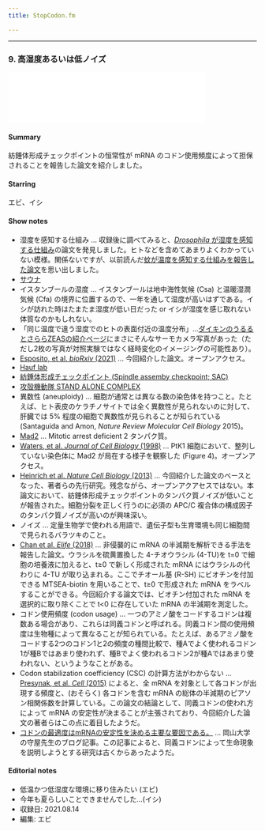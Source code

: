 ```yaml
---
title: StopCodon.fm

---
```

-------
### 9. 高湿度あるいは低ノイズ <!--代替案：じめじめざわざわ-->

<iframe src="Xxx" height="102px" width="400px" frameborder="0" scrolling="no"></iframe>

#### Summary
紡錘体形成チェックポイントの恒常性が mRNA のコドン使用頻度によって担保されることを報告した論文を紹介しました。

#### Starring
エビ、イシ

#### Show notes
<!-- [Peer Community in](https://peercommunityin.org/)
- [Xu, et al. _Nature_ (2021)](https://www.nature.com/articles/s41586-021-03618-9)  ... <!-石郷岡コメントよろしく-> 
- [ATAC-seq](https://en.wikipedia.org/wiki/ATAC-seq) ... 次世代シーケンサーを用いて、クロマチンのアクセシビリティをゲノム全体で網羅的に解析する手法。-->
<!-- test comment -->
- 湿度を感知する仕組み ... 収録後に調べてみると、[_Drosophila_ が湿度を感知する仕組み](https://www.sciencedirect.com/science/article/pii/S0960982216302597)の論文を発見しました。ヒトなどを含めてあまりよくわかっていない模様。関係ないですが、以前読んだ[蚊が温度を感知する仕組みを報告した論文](https://www.science.org/doi/10.1126/science.aay9847)を思い出しました。
- [サウナ](https://ja.wikipedia.org/wiki/%E3%82%B5%E3%82%A6%E3%83%8A)
- イスタンブールの湿度 ... イスタンブールは地中海性気候 (Csa) と温暖湿潤気候 (Cfa) の境界に位置するので、一年を通して湿度が高いはずである。イシが訪れた時はたまたま湿度が低い日だった or イシが湿度を感じ取れない体質なのかもしれない。 <!--地中海性気候は夏乾燥なので調べて編集したほうがいよいかも。-->
- 「同じ温度で違う湿度でのヒトの表面付近の温度分布」...[ダイキンのうるるとさららZEASの紹介ページ](https://www.daikinaircon.com/shopoffice/products/indoor/urusara_zeas/)にまさにそんなサーモカメラ写真があった（ただし2枚の写真が対照実験ではなく経時変化のイメージングの可能性あり）。
- [Esposito, et al. _bioRxiv_ (2021)](https://www.biorxiv.org/content/10.1101/2021.04.30.442180v1.full) ... 今回紹介した論文。オープンアクセス。
- [Hauf lab](https://www.hauflab.org/)
- [紡錘体形成チェックポイント (Spindle assemby checkpoint; SAC)](https://ja.wikipedia.org/wiki/%E7%B4%A1%E9%8C%98%E4%BD%93%E3%83%81%E3%82%A7%E3%83%83%E3%82%AF%E3%83%9D%E3%82%A4%E3%83%B3%E3%83%88)
- [攻殻機動隊 STAND ALONE COMPLEX](https://ja.wikipedia.org/wiki/%E6%94%BB%E6%AE%BB%E6%A9%9F%E5%8B%95%E9%9A%8A_STAND_ALONE_COMPLEX)
- 異数性 (aneuploidy) ... 細胞が通常とは異なる数の染色体を持つこと。たとえば、ヒト表皮のケラチノサイトでは全く異数性が見られないのに対して、肝臓では 5% 程度の細胞で異数性が見られることが知られている (Santaguida and Amon, _Nature Review Molecular Cell Biology_ 2015)。<!--リンクをはること-->
- [Mad2](https://en.wikipedia.org/wiki/Mad2) ... Mitotic arrest deficient 2 タンパク質。
- [Waters, et al. _Journal of Cell Biology_ (1998)](https://rupress.org/jcb/article/141/5/1181/12584/Localization-of-Mad2-to-Kinetochores-Depends-on) ... PtK1 細胞において、整列していない染色体に Mad2 が局在する様子を観察した (Figure 4)。オープンアクセス。
- [Heinrich et al. _Nature Cell Biology_ (2013)](https://www.nature.com/articles/ncb2864) ... 今回紹介した論文のベースとなった、著者らの先行研究。残念ながら、オープンアクアセスではない。本論文において、紡錘体形成チェックポイントのタンパク質ノイズが低いことが報告された。細胞分裂を正しく行うのに必須の APC/C 複合体の構成因子のタンパク質ノイズが高いのが興味深い。
- ノイズ ... 定量生物学で使われる用語で、遺伝子型も生育環境も同じ細胞間で見られるバラツキのこと。
- [Chan et al. _Elife_ (2018)](https://elifesciences.org/articles/32536) ... 非侵襲的に mRNA の半減期を解析できる手法を報告した論文。ウラシルを硫黄置換した 4-チオウラシル (4-TU)を t=0 で細胞の培養液に加えると、t≥0 で新しく形成された mRNA にはウラシルの代わりに 4-TU が取り込まれる。ここでチオール基 (R-SH) にビオチンを付加できる MTSEA-biotin を用いることで、t≥0 で形成された mRNA をラベルすることができる。今回紹介する論文では、ビオチン付加された mRNA を選択的に取り除くことで t<0 に存在していた mRNA の半減期を測定した。
- コドン使用頻度 (codon usage) ... 一つのアミノ酸をコードするコドンは複数ある場合があり、これらは同義コドンと呼ばれる。同義コドン間の使用頻度は生物種によって異なることが知られている。たとえば、あるアミノ酸をコードする2つのコドン1と2の頻度の種間比較で、種Aでよく使われるコドン1が種Bではあまり使われず、種Bでよく使われるコドン2が種Aではあまり使われない、というようなことがある。
- Codon stabilization coefficiency (CSC) の計算方法がわからない ... [Presynak, et al. _Cell_ (2015)](https://pubmed.ncbi.nlm.nih.gov/25768907/) によると、全 mRNA を対象として各コドンが出現する頻度と、(おそらく) 各コドンを含む mRNA の総体の半減期のピアソン相関係数を計算している。この論文の結論として、同義コドンの使われ方によって mRNA の安定性が決まることが主張されており、今回紹介した論文の著者らはこの点に着目したようだ。
- [コドンの最適度はmRNAの安定性を決める主要な要因である。](https://tenure5.vbl.okayama-u.ac.jp/HM_blog/?p=3028) ... 岡山大学の守屋先生のブログ記事。この記事によると、同義コドンによって生命現象を説明しようとする研究は古くからあったようだ。

#### Editorial notes
- 低温かつ低湿度な環境に移り住みたい (エビ)
- 今年も夏らしいことできませんでした…(イシ)
- 収録日: 2021.08.14
- 編集: エビ
